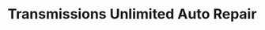 ---
title: "Transmissions Unlimited Auto Repair"
url: /hillsboro/transmissions-unlimited-auto-repair/
shop: car repair
---